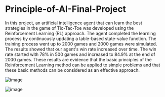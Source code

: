 # Principle-of-AI-Final-Project
In this project, an artificial intelligence agent that can learn the best strategies in the game of Tic-Tac-Toe was developed using the Reinforcement Learning (RL) approach. The agent completed the learning process by continuously updating a table-based state-value function. The training process went up to 2000 games and 2000 games were simulated. The results showed that our agent's win rate increased over time. The win rate started with 78% in 500 games and increased to 84.9% at the end of 2000 games. These results are evidence that the basic principles of the Reinforcement Learning method can be applied to simple problems and that these basic methods can be considered as an effective approach.


![image](https://github.com/user-attachments/assets/27138ef9-f78c-4d72-8c3f-98b44a8d008a)

![image](https://github.com/user-attachments/assets/947ba479-b351-45b1-9c8b-ece582eaad2c)
